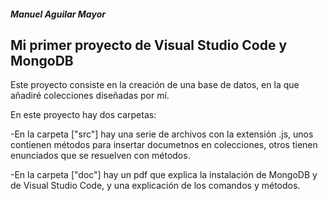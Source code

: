 <h5>Manuel Aguilar Mayor</h5>

<h2>Mi primer proyecto de Visual Studio Code y MongoDB</h2>

Este proyecto consiste en la creación de una base de datos, en la que añadiré colecciones diseñadas por mí.

En este proyecto hay dos carpetas:

-En la carpeta ["src"] hay una serie de archivos con la extensión .js, unos contienen métodos para insertar documetnos en colecciones, otros tienen enunciados que se resuelven con métodos.

-En la carpeta ["doc"] hay un pdf que explica la instalación de MongoDB y de Visual Studio Code, y una explicación de los comandos y métodos. 

